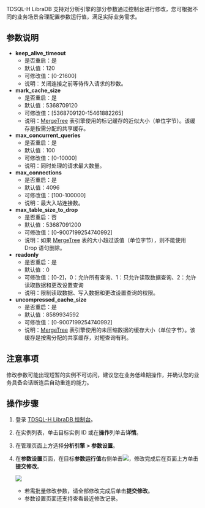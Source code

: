 TDSQL-H LibraDB 支持对分析引擎的部分参数通过控制台进行修改，您可根据不同的业务场景合理配置参数运行值，满足实际业务需求。

## 参数说明

- **keep_alive_timeout**
  - 是否重启：是
  - 默认值：120
  - 可修改值：[0-21600] 
  - 说明：关闭连接之前等待传入请求的秒数。
- **mark_cache_size**
  - 是否重启：是
  - 默认值：5368709120
  - 可修改值：[5368709120-15461882265] 
  - 说明：[MergeTree](https://clickhouse.com/docs/en/engines/table-engines/mergetree-family/mergetree/) 表引擎使用的标记缓存的近似大小（单位字节）。该缓存是按需分配的共享缓存。
- **max_concurrent_queries**
  - 是否重启：是
  - 默认值：100
  - 可修改值：[0-10000]
  - 说明：同时处理的请求最大数量。
- **max_connections**
  - 是否重启：是
  - 默认值：4096
  - 可修改值：[100-100000]
  - 说明：最大入站连接数。
- **max_table_size_to_drop**
  - 是否重启：否
  - 默认值：53687091200
  - 可修改值：[0-9007199254740992]
  - 说明：如果 [MergeTree](https://clickhouse.com/docs/en/engines/table-engines/mergetree-family/mergetree/) 表的大小超过该值（单位字节），则不能使用 Drop 语句删除。
- **readonly** 
  - 是否重启：是
  - 默认值：0 
  - 可修改值：[0-2]，0：允许所有查询、1：只允许读取数据查询、2：允许读取数据和更改设置查询
  - 说明：限制读取数据、写入数据和更改设置查询的权限。
- **uncompressed_cache_size**
  - 是否重启：是
  - 默认值：8589934592
  - 可修改值：[0-9007199254740992] 
  - 说明：[MergeTree](https://clickhouse.com/docs/en/engines/table-engines/mergetree-family/mergetree/) 表引擎使用的未压缩数据的缓存大小（单位字节）。该缓存是按需分配的共享缓存，对短查询有利。

## 注意事项

修改参数可能出现短暂的实例不可访问，建议您在业务低峰期操作，并确认您的业务具备会话断连后自动重连的能力。 

## 操作步骤

1. 登录 [TDSQL-H LibraDB 控制台](https://console.cloud.tencent.com/libradb/instance)。

2. 在实例列表，单击目标实例 ID 或在**操作**列单击**详情**。

3. 在管理页面上方选择**分析引擎 > 参数设置**。

4. 在**参数设置**页面，在目标**参数运行值**右侧单击![](https://qcloudimg.tencent-cloud.cn/raw/251052970bf82423eb638ed1f7750b2f.png)，修改完成后在页面上方单击**提交修改**。

   ![](https://qcloudimg.tencent-cloud.cn/raw/0d94dd6dbe1818c03ce546e92db98fc9.png)

   - 若需批量修改参数，请全部修改完成后单击**提交修改**。
   - 参数设置页面还支持查看最近修改记录。
